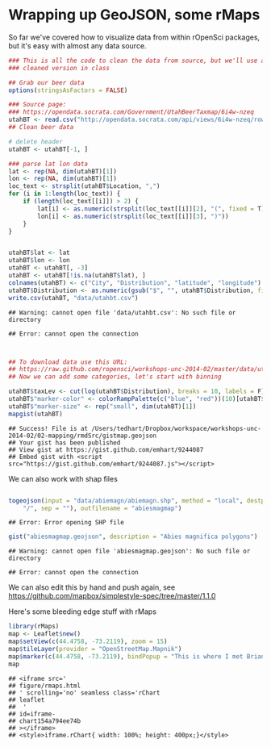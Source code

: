 Wrapping up GeoJSON, some rMaps
========================================================

So far we've covered how to visualize data from within rOpenSci packages, but it's easy with almost any data source.


```r
### This is all the code to clean the data from source, but we'll use a
### cleaned version in class

## Grab our beer data
options(stringsAsFactors = FALSE)

### Source page:
### https://opendata.socrata.com/Government/UtahBeerTaxmap/6i4w-nzeq
utahBT <- read.csv("http://opendata.socrata.com/api/views/6i4w-nzeq/rows.csv")
## Clean beer data

# delete header
utahBT <- utahBT[-1, ]

### parse lat lon data
lat <- rep(NA, dim(utahBT)[1])
lon <- rep(NA, dim(utahBT)[1])
loc_text <- strsplit(utahBT$Location, ",")
for (i in 1:length(loc_text)) {
    if (length(loc_text[[i]]) > 2) {
        lat[i] <- as.numeric(strsplit(loc_text[[i]][2], "(", fixed = T)[[1]][2])
        lon[i] <- as.numeric(strsplit(loc_text[[i]][3], ")"))
    }
}


utahBT$lat <- lat
utahBT$lon <- lon
utahBT <- utahBT[, -3]
utahBT <- utahBT[!is.na(utahBT$lat), ]
colnames(utahBT) <- c("City", "Distribution", "latitude", "longitude")
utahBT$Distribution <- as.numeric(gsub("$", "", utahBT$Distribution, fixed = T))
write.csv(utahBT, "data/utahbt.csv")
```

```
## Warning: cannot open file 'data/utahbt.csv': No such file or directory
```

```
## Error: cannot open the connection
```

```r


## To download data use this URL:
## https://raw.github.com/ropensci/workshops-unc-2014-02/master/data/utahbt.csv
## Now we can add some categories, let's start with binning

utahBT$taxLev <- cut(log(utahBT$Distribution), breaks = 10, labels = F)
utahBT$"marker-color" <- colorRampPalette(c("blue", "red"))(10)[utahBT$taxLev]
utahBT$"marker-size" <- rep("small", dim(utahBT)[1])
mapgist(utahBT)
```

```
## Success! File is at /Users/tedhart/Dropbox/workspace/workshops-unc-2014-02/02-mapping/rmdSrc/gistmap.geojson
## Your gist has been published
## View gist at https://gist.github.com/emhart/9244087
## Embed gist with <script src="https://gist.github.com/emhart/9244087.js"></script>
```




We can also work with shap files



```r

togeojson(input = "data/abiemagn/abiemagn.shp", method = "local", destpath = paste(getwd(), 
    "/", sep = ""), outfilename = "abiesmagmap")
```

```
## Error: Error opening SHP file
```

```r
gist("abiesmagmap.geojson", description = "Abies magnifica polygons")
```

```
## Warning: cannot open file 'abiesmagmap.geojson': No such file or directory
```

```
## Error: cannot open the connection
```


We can also edit this by hand and push again, see https://github.com/mapbox/simplestyle-spec/tree/master/1.1.0


Here's some bleeding edge stuff with rMaps


```r
library(rMaps)
map <- Leaflet$new()
map$setView(c(44.4758, -73.2119), zoom = 15)
map$tileLayer(provider = "OpenStreetMap.Mapnik")
map$marker(c(44.4758, -73.2119), bindPopup = "This is where I met Brian")
map
```

```
## <iframe src='
## figure/rmaps.html
## ' scrolling='no' seamless class='rChart 
## leaflet
##  '
## id=iframe-
## chart154a794ee74b
## ></iframe>
## <style>iframe.rChart{ width: 100%; height: 400px;}</style>
```





